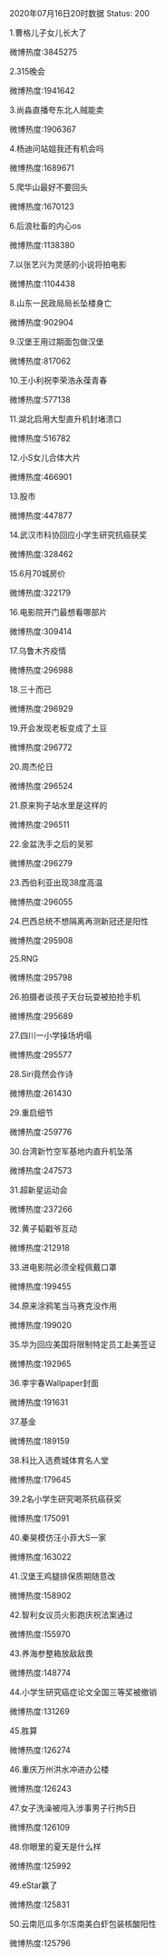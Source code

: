 2020年07月16日20时数据
Status: 200

1.曹格儿子女儿长大了

微博热度:3845275

2.315晚会

微博热度:1941642

3.尚淼直播夸东北人贼能卖

微博热度:1906367

4.杨迪问站姐我还有机会吗

微博热度:1689671

5.爬华山最好不要回头

微博热度:1670123

6.后浪社畜的内心os

微博热度:1138380

7.以张艺兴为灵感的小说将拍电影

微博热度:1104438

8.山东一民政局局长坠楼身亡

微博热度:902904

9.汉堡王用过期面包做汉堡

微博热度:817062

10.王小利祝李荣浩永葆青春

微博热度:577138

11.湖北启用大型直升机封堵溃口

微博热度:516782

12.小S女儿合体大片

微博热度:466901

13.股市

微博热度:447877

14.武汉市科协回应小学生研究抗癌获奖

微博热度:328462

15.6月70城房价

微博热度:322179

16.电影院开门最想看哪部片

微博热度:309414

17.乌鲁木齐疫情

微博热度:296988

18.三十而已

微博热度:296929

19.开会发现老板变成了土豆

微博热度:296772

20.周杰伦日

微博热度:296524

21.原来狗子站水里是这样的

微博热度:296511

22.金盆洗手之后的吴邪

微博热度:296279

23.西伯利亚出现38度高温

微博热度:296055

24.巴西总统不想隔离再测新冠还是阳性

微博热度:295908

25.RNG

微博热度:295798

26.拍摄者谈孩子天台玩耍被拍抢手机

微博热度:295689

27.四川一小学操场坍塌

微博热度:295577

28.Siri竟然会作诗

微博热度:261430

29.重启细节

微博热度:259776

30.台湾新竹空军基地内直升机坠落

微博热度:247573

31.超新星运动会

微博热度:237266

32.黄子韬戳爷互动

微博热度:212918

33.进电影院必须全程佩戴口罩

微博热度:199455

34.原来涂鸦笔当马赛克没作用

微博热度:199020

35.华为回应美国将限制特定员工赴美签证

微博热度:192965

36.李宇春Wallpaper封面

微博热度:191631

37.基金

微博热度:189159

38.科比入选费城体育名人堂

微博热度:179645

39.2名小学生研究喝茶抗癌获奖

微博热度:175091

40.秦昊模仿汪小菲大S一家

微博热度:163022

41.汉堡王鸡腿排保质期随意改

微博热度:158902

42.智利女议员火影跑庆祝法案通过

微博热度:155970

43.养海参整箱放敌敌畏

微博热度:148774

44.小学生研究癌症论文全国三等奖被撤销

微博热度:131269

45.胜算

微博热度:126274

46.重庆万州洪水冲进办公楼

微博热度:126243

47.女子洗澡被闯入涉事男子行拘5日

微博热度:126109

48.你眼里的夏天是什么样

微博热度:125992

49.eStar赢了

微博热度:125831

50.云南厄瓜多尔冻南美白虾包装核酸阳性

微博热度:125796

